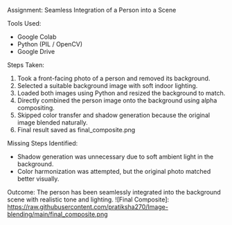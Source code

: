 Assignment: Seamless Integration of a Person into a Scene

Tools Used:
- Google Colab
- Python (PIL / OpenCV)
- Google Drive

Steps Taken:
1. Took a front-facing photo of a person and removed its background.
2. Selected a suitable background image with soft indoor lighting.
3. Loaded both images using Python and resized the background to match.
4. Directly combined the person image onto the background using alpha compositing.
5. Skipped color transfer and shadow generation because the original image blended naturally.
6. Final result saved as final_composite.png

Missing Steps Identified:
- Shadow generation was unnecessary due to soft ambient light in the background.
- Color harmonization was attempted, but the original photo matched better visually.

Outcome:
The person has been seamlessly integrated into the background scene with realistic tone and lighting.
![Final Composite]: https://raw.githubusercontent.com/pratiksha270/Image-blending/main/final_composite.png

